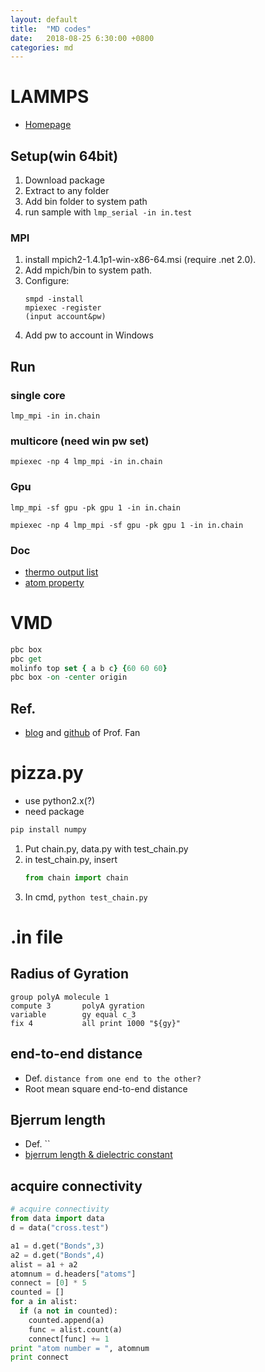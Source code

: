 ```yaml
---
layout: default
title:  "MD codes"
date:   2018-08-25 6:30:00 +0800
categories: md
---
```


# LAMMPS

- [Homepage](http://lammps.sandia.gov/index.html)

## Setup(win 64bit)

1. Download package
1. Extract to any folder
1. Add bin folder to system path
1. run sample with `lmp_serial -in in.test`

### MPI
1. install mpich2-1.4.1p1-win-x86-64.msi (require .net 2.0).
1. Add mpich/bin to system path.
1. Configure:
   ```
   smpd -install
   mpiexec -register
   (input account&pw)
   ```
1. Add pw to account in Windows

## Run

### single core

`lmp_mpi -in in.chain`

### multicore (need win pw set)

`mpiexec -np 4 lmp_mpi -in in.chain`

### Gpu
```
lmp_mpi -sf gpu -pk gpu 1 -in in.chain

mpiexec -np 4 lmp_mpi -sf gpu -pk gpu 1 -in in.chain
```

### Doc
- [thermo output list](https://lammps.sandia.gov/doc/thermo_style.html)
- [atom property](https://lammps.sandia.gov/doc/compute_property_atom.html)

# VMD

```tcl
pbc box
pbc get
molinfo top set { a b c} {60 60 60}
pbc box -on -center origin
```

## Ref.

- [blog](http://blog.sciencenet.cn/home.php?mod=space&uid=3102863) and [github](https://github.com/brucefan1983) of Prof. Fan

# pizza.py
- use python2.x(?)
- need package
```python
pip install numpy
```

1. Put chain.py, data.py with test_chain.py
2. in test_chain.py, insert
   ```python
   from chain import chain
   ``` 
3. In cmd, ``python test_chain.py``

# .in file
## Radius of Gyration
```
group polyA molecule 1
compute 3       polyA gyration
variable        gy equal c_3
fix 4           all print 1000 "${gy}"
```
## end-to-end distance
- Def. `distance from one end to the other?`
- Root mean square end-to-end distance

## Bjerrum length
- Def. ``
- [bjerrum length & dielectric constant](https://lammps.sandia.gov/threads/msg02972.html)

## acquire connectivity
```python
# acquire connectivity
from data import data
d = data("cross.test")

a1 = d.get("Bonds",3)
a2 = d.get("Bonds",4)
alist = a1 + a2
atomnum = d.headers["atoms"]
connect = [0] * 5
counted = []
for a in alist:
  if (a not in counted):
    counted.append(a)
    func = alist.count(a)
    connect[func] += 1
print "atom number = ", atomnum
print connect
```
